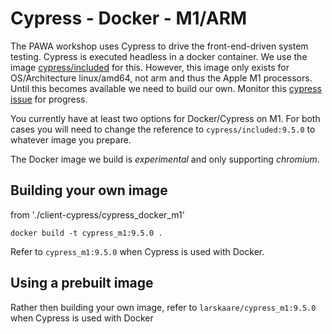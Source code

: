 # Cypress - Docker - M1/ARM

The PAWA workshop uses Cypress to drive the front-end-driven system testing. Cypress is executed headless in a docker container. We use the image [cypress/included](https://hub.docker.com/r/cypress/included) for this. However, this image only exists for OS/Architecture linux/amd64, not arm and thus the Apple M1 processors. Until this becomes available we need to build our own. Monitor this [cypress issue](https://github.com/cypress-io/cypress-docker-images/issues/431) for progress.

You currently have at least two options for Docker/Cypress on M1. For both cases you will need to change the reference to ```cypress/included:9.5.0``` to whatever image you prepare.

The Docker image we build is *experimental* and only supporting *chromium*.

## Building your own image

from './client-cypress/cypress_docker_m1'

```shell
docker build -t cypress_m1:9.5.0 .
```

Refer to ```cypress_m1:9.5.0``` when Cypress is used with Docker.

## Using a prebuilt image

Rather then building your own image, refer to ```larskaare/cypress_m1:9.5.0``` when Cypress is used with Docker
